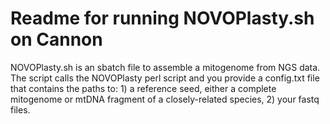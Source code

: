 # Readme for running NOVOPlasty.sh on Cannon

NOVOPlasty.sh is an sbatch file to assemble a mitogenome from NGS data. The script calls the NOVOPlasty perl script and you provide a config.txt file that contains the paths to: 1) a reference seed, either a complete mitogenome or mtDNA fragment of a closely-related species, 2) your fastq files.
